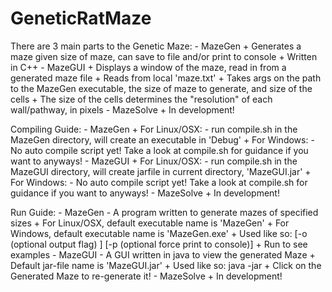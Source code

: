 # GeneticRatMaze
There are 3 main parts to the Genetic Maze:
	- MazeGen
		+ Generates a maze given size of maze, can save to file and/or print to console
		+ Written in C++
	- MazeGUI
		+ Displays a window of the maze, read in from a generated maze file
		+ Reads from local 'maze.txt'
		+ Takes args on the path to the MazeGen executable, the size of maze to generate, and size of the cells
		+ The size of the cells determines the "resolution" of each wall/pathway, in pixels
	- MazeSolve
		+ In development!


Compiling Guide:
	- MazeGen
		+ For Linux/OSX:
			- run compile.sh in the MazeGen directory, will create an executable in 'Debug'
		+ For Windows:
			- No auto compile script yet! Take a look at compile.sh for guidance if you want to anyways!
	- MazeGUI
		+ For Linux/OSX:
			- run compile.sh in the MazeGUI directory, will create jarfile in current directory, 'MazeGUI.jar'
		+ For Windows:
			- No auto compile script yet! Take a look at compile.sh for guidance if you want to anyways!
	- MazeSolve
		+ In development!


Run Guide:
	- MazeGen - A program written to generate mazes of specified sizes
		+ For Linux/OSX, default executable name is 'MazeGen'
		+ For Windows, default executable name is 'MazeGen.exe'
		+ Used like so: <executable> <size of maze> [-o (optional output flag) <output filename>] [-p (optional force print to console)]
		+ Run <executable> to see examples
	- MazeGUI - A GUI written in java to view the generated Maze
		+ Default jar-file name is 'MazeGUI.jar'
		+ Used like so: java -jar <jarfile> <GenMaze executable> <Maze Size> <Maze Cell Size>
		+ Click on the Generated Maze to re-generate it!
	- MazeSolve
		+ In development!


